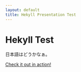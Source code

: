 ```yaml
---
layout: default
title: Hekyll Presentation Test
---
```


# Hekyll Test #

日本語はどうかなぁ。

[Check it out in action!](preso.html)
